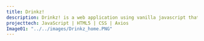 ```yaml
---
title: Drinkz!
description: Drinkz! is a web application using vanilla javascript that makes Axios calls to a Cocktail DB API, which is an external open source API that generates cocktail recipes. This application has four main features, allowing users to search drinks my name, alcohol type, cocktail glass type, and finally the user can generate a random cocktail to try if they're feeling risky. This was my first web application, after only 8 weeks of studying code.
projecttech: JavaScript | HTML5 | CSS | Axios
Image01: "../../images/Drinkz_home.PNG"
---
```

